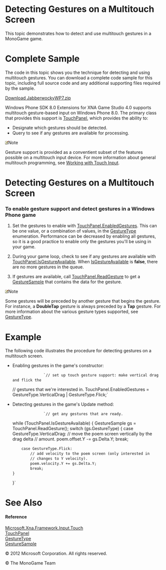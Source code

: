

# Detecting Gestures on a Multitouch Screen

This topic demonstrates how to detect and use multitouch gestures in a MonoGame game.

# Complete Sample

The code in this topic shows you the technique for detecting and using multitouch gestures. You can download a complete code sample for this topic, including full source code and any additional supporting files required by the sample.

[Download JabberwockyWP7.zip](http://go.microsoft.com/fwlink/?LinkId=258711)

Windows Phone SDK 8.0 Extensions for XNA Game Studio 4.0 supports multitouch gesture-based input on Windows Phone 8.0. The primary class that provides this support is [TouchPanel](xref:MXFIxref:TouchPanel), which provides the ability to:

*   Designate which gestures should be detected.
*   Query to see if any gestures are available for processing.

![](note.gif)Note

Gesture support is provided as a conventient subset of the features possible on a multitouch input device. For more information about general multitouch programming, see [Working with Touch Input](Input_HowTo_UseMultiTouchInput.md).

# Detecting Gestures on a Multitouch Screen

### To enable gesture support and detect gestures in a Windows Phone game

1.  Set the gestures to enable with [TouchPanel.EnabledGestures](xref:Microsoft.Xna.Framework.Input.Touch.TouchPanel.EnabledGestures). This can be one value, or a combination of values, in the [GestureType](xref:Microsoft.Xna.Framework.Input.Touch.GestureType) enumeration. Performance can be decreased by enabling all gestures, so it is a good practice to enable only the gestures you'll be using in your game.
    
2.  During your game loop, check to see if any gestures are available with [TouchPanel.IsGestureAvailable](xref:Microsoft.Xna.Framework.Input.Touch.TouchPanel.IsGestureAvailable). When [IsGestureAvailable](xref:Microsoft.Xna.Framework.Input.Touch.TouchPanel.IsGestureAvailable) is **false**, there are no more gestures in the queue.
    
3.  If gestures are available, call [TouchPanel.ReadGesture](xref:Microsoft.Xna.Framework.Input.Touch.TouchPanel.ReadGesture) to get a [GestureSample](xref:Microsoft.Xna.Framework.Input.Touch.GestureSample) that contains the data for the gesture.
    

![](note.gif)Note

Some gestures will be preceded by another gesture that begins the gesture. For instance, a **DoubleTap** gesture is always preceded by a **Tap** gesture. For more information about the various gesture types supported, see [GestureType](xref:Microsoft.Xna.Framework.Input.Touch.GestureType).

# Example

The following code illustrates the procedure for detecting gestures on a multitouch screen.

*   Enabling gestures in the game's constructor:
    
                      `// set up touch gesture support: make vertical drag and flick the
    // gestures that we're interested in.
    TouchPanel.EnabledGestures =
        GestureType.VerticalDrag | GestureType.Flick;`
                    
    
*   Detecting gestures in the game's Update method:
    
                      `// get any gestures that are ready.
    while (TouchPanel.IsGestureAvailable)
    {
        GestureSample gs = TouchPanel.ReadGesture();
        switch (gs.GestureType)
        {
            case GestureType.VerticalDrag:
                // move the poem screen vertically by the drag delta
                // amount.
                poem.offset.Y -= gs.Delta.Y;
                break;
    
            case GestureType.Flick:
                // add velocity to the poem screen (only interested in
                // changes to Y velocity).
                poem.velocity.Y += gs.Delta.Y;
                break;
        }
    }`
                    
    

# See Also

#### Reference

[Microsoft.Xna.Framework.Input.Touch](xref:Microsoft.Xna.Framework.Input.Touch)  
[TouchPanel](xref:MXFIxref:TouchPanel)  
[GestureType](xref:Microsoft.Xna.Framework.Input.Touch.GestureType)  
[GestureSample](xref:Microsoft.Xna.Framework.Input.Touch.GestureSample)  

© 2012 Microsoft Corporation. All rights reserved.  

© The MonoGame Team